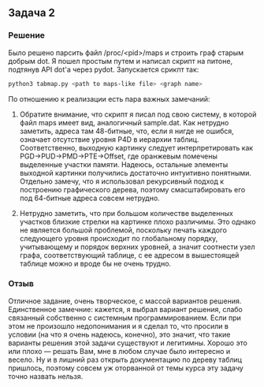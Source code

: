## Задача 2

### Решение

Было решено парсить файл /proc/\<pid>/maps и строить граф старым добрым dot. Я пошел простым путем и написал скрипт на питоне, подтянув API dot'а через pydot. Запускается срикпт так:

```bash
python3 tabmap.py <path to maps-like file> <graph name>
```

По отношению к реализации есть пара важных замечаний:

1. Обратите внимание, что скрипт я писал под свою систему, в которой файл maps имеет вид, аналогичный sample.dat. Как нетрудно заметить, адреса там 48-битные, что, если я нигде не ошибся, означает отсутствие уровня P4D в иерархии таблиц. Соответственно, выходную картинку следует интерпретировать как PGD->PUD->PMD->PTE->Offset, где оранжевым помечены выделенные участки памяти. Надеюсь, остальные элементы выходной картинки получились достаточно интуитивно понятными. Отдельно замечу, что я использовал рекурсивный подход к построению графического дерева, поэтому смасштабировать его под 64-битные адреса совсем нетрудно.

2. Нетрудно заметить, что при большом количестве выделенных участков близкие стрелки на картинке плохо различимы. Это однако не является большой проблемой, поскольку печать каждого следующего уровня происходит по глобальному порядку, учитывающему и порядок верхних уровней, а значит соотнести узел графа, соответствующий таблице, с ее адресом в вышестоящей таблице можно и вроде бы не очень трудно.

### Отзыв

Отличное задание, очень творческое, с массой вариантов решения. Единственное замечние: кажется, я выбрал вариант решения, слабо связанный собственно с системным программированием. Если при этом не произошло недопонимания и я сделал то, что просили в условии (на что я очень надеюсь, конечно), это значит, что такие варианты решения этой задачи существуют и легитимны. Хорошо это или плохо — решать Вам, мне в любом случае было интересно и весело. Ну и в лишний раз открыть документацию по дереву таблиц пришлось, поэтому совсем уж оторванной от темы курса эту задачу точно назвать нельзя.

